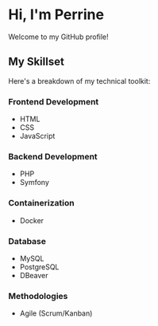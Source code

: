 # Hi, I'm Perrine

Welcome to my GitHub profile! 

## My Skillset
Here's a breakdown of my technical toolkit: 

### Frontend Development 
 * HTML
 * CSS
 * JavaScript

### Backend Development 
 * PHP
 * Symfony

### Containerization
 * Docker

### Database
 * MySQL
 * PostgreSQL
 * DBeaver

### Methodologies
 * Agile (Scrum/Kanban)

